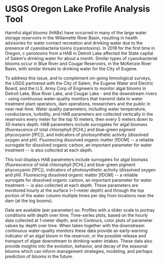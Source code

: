 # USGS Oregon Lake Profile Analysis Tool
Harmful algal blooms (HABs) have occurred in many of the large water storage reservoirs in the Willamette River Basin, resulting in health advisories 
for water contact recreation and drinking water due to the presence of cyanobacteria toxins (cyanotoxins). In 2018 for the first time in Oregon, c
yanotoxins from a HAB in Detroit Lake affected the State capital of Salem's drinking water for about a month. Similar types of cyanobacterial blooms 
occur in Blue River and Cougar Reservoirs, in the McKenzie River Basin, with similar threats to drinking water for the City of Eugene.

To address this issue, and to complement on-going limnological surveys, the USGS partnered with the City of Salem, the Eugene Water and Electric Board, 
and the U.S. Army Corp of Engineers to monitor algal blooms in Detroit Lake, Blue River Lake, and Cougar Lake - and the downstream rivers - using 
continuous water-quality monitors that transmit data to water treatment plant operators, dam operations, researchers and the public in near real-time. 
Water quality parameters, including water temperature, conductance, turbidity, and HAB parameters are collected vertically in the reservoirs every meter 
for the top 10 meters, then every 5 meters down to 30 meters depth. HAB parameters include surrogates for algal biomass (fluorescence of total 
chlorophyll [fCHL] and blue-green pigment phycocyanin [fPC]), and indicators of photosynthetic activity (dissolved oxygen and pH). Fluorescing dissolved 
organic matter [fDOM] -- a reliable surrogate for dissolved organic carbon, an important parameter for water treatment -- is also collected at each depth. 

This tool displays HAB parameters include surrogates for algal biomass (fluorescence of total chlorophyll [fCHL] and blue-green pigment phycocyanin [fPC]), 
indicators of photosynthetic activity (dissolved oxygen and pH). Fluorescing dissolved organic matter [fDOM] -- a reliable surrogate for dissolved organic 
carbon, an important parameter for water treatment -- is also collected at each depth. These parameters are monitored hourly at the surface (~1-meter depth) 
and through the top portion of the water column multiple times per day from locations near the dam (at the log booms). 

Data are available (per parameter) as: Profiles with a slider scale to portray conditions with depth over time; Time-series plots, based on the hourly data 
collected at 1-meter depth; and in Contours, color plots of parameter values by depth over time. When taken together with the downstream continuous 
water-quality monitors these data provide an early-warning indicator of an algal bloom in the reservoir, or the possible release and transport of algae 
downstream to drinking-water intakes. These data also provide insights into the evolution, behavior, and decay of the seasonal blooms which can inform 
management strategies, modeling, and perhaps prediction of blooms in the future. 

